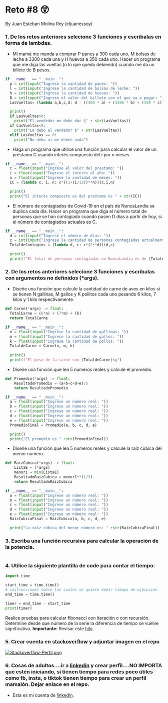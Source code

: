 # Reto #8 😲
By Juan Esteban Molina Rey (eljuanessoy)

### 1. De los retos anteriores selecione 3 funciones y escribalas en forma de lambdas.

+ Mi mamá me manda a comprar P panes a 300 cada uno, M bolsas de leche a 3300 cada una y H huevos a 350 cada uno. Hacer un programa que me diga las vueltas (o lo que quedo debiendo) cuando me da un billete de B pesos.

```python
if __name__ == "__main__":
  p = int(input("Ingrese la cantidad de panes: "))
  l = int(input("Ingrese la cantidad de bolsas de leche: "))
  h = int(input("Ingrese la cantidad de huevos: "))
  B = int(input("Ingrese el valor del billete con el que va a pagar: "))
  LasVueltas= (lambda a,b,c,d: d - ((300 * a) + (3300 * b) + (350 * c)))(p,l,h,B)

  print()
  if LasVueltas>0:
    print("El vendedor me debe dar $" + str(LasVueltas))
  if LasVueltas<0:
    print("Le debo al vendedor $" + str(LasVueltas))
  elif LasVueltas == 0:
    print("No debo ni me deben nada")
```

+ Haga un programa que utilice una función para calcular el valor de un préstamo C usando interés compuesto del i por n meses.

```python
if __name__ == "__main__":
  c = float(input("Ingrese el valor del prestamo: "))
  i = float(input("Ingrese el interés al año: "))
  n = float(input("Ingrese la cantidad de meses: "))
  IC = (lambda c, i, n: c*((1+(i/12))**n))(c,i,n)

  print()
  print("El interés compuesto es del prestamo es " + str(IC))
```

+ El número de contagiados de Covid-19 en el país de NuncaLandia se duplica cada día. Hacer un programa que diga el número total de personas que se han contagiado cuando pasen D días a partir de hoy, si el número de contagiados actuales es C.

```python
if __name__ == "__main__":
  d = int(input("Ingrese el número de días: "))
  c = int(input("Ingrese la cantidad de personas contagiadas actualmente: "))
  TotaldeContagios = (lambda d, c: c*(2**d))(d,c)

  print()
  print(f"El total de personas contagiadas en NuncaLandia es de {TotaldeContagios} personas")
```
### 2. De los retos anteriores selecione 3 funciones y escribalas con argumentos no definidos (*args).

+ Diseñe una función que calcule la cantidad de carne de aves en kilos si se tienen N gallinas, M gallos y K pollitos cada uno pesando 6 kilos, 7 kilos y 1 kilo respectivamente.

```python
def Carne(*args) -> float:
  TotalCarne = (6*n) + (7*m) + (k)
  return TotalCarne

if __name__ == "__main__":
  n = float(input("Ingrese la cantidad de gallinas: "))
  m = float(input("Ingrese la cantidad de gallos: "))
  k = float(input("Ingrese la cantidad de pollos: "))
  TotaldeCarne = Carne(n, m, k)
  
  print()
  print(f"El peso de la carne son {TotaldeCarne}kg")
```

+ Diseñe una función que lea 5 numeros reales y calcule el promedio. 

```python
def Promedio(*args) -> float:
    ResultadoPromedio = (a+b+c+d+e)/5
    return ResultadoPromedio

if __name__ == "__main__":
  a = float(input("Ingrese un número real: "))
  b = float(input("Ingrese un número real: "))
  c = float(input("Ingrese un número real: "))
  d = float(input("Ingrese un número real: "))
  e = float(input("Ingrese un número real: "))
  PromedioFinal = Promedio(a, b, c, d, e)

  print()
  print("El promedio es " +str(PromedioFinal))
```

+ Diseñe una función que lea 5 numeros reales y calcule la raíz cubica del menor numero. 

```python
def RaizCubica(*args) -> float:
    ListaE = [*args]
    menor1 = min(ListaE)
    ResultadoRaizCubica = menor1**(1/3)
    return ResultadoRaizCubica

if __name__ == "__main__":
  a = float(input("Ingrese un número real: "))
  b = float(input("Ingrese un número real: "))
  c = float(input("Ingrese un número real: "))
  d = float(input("Ingrese un número real: "))
  e = float(input("Ingrese un número real: "))
  RaizCubicaFinal = RaizCubica(a, b, c, d, e)

  print("La raíz cúbica del menor número es: " +str(RaizCubicaFinal))
```

### 3. Escriba una función recursiva para calcular la operación de la potencia.



```python

```

### 4. Utilice la siguiente plantilla de code para contar el tiempo:

```python
import time

start_time = time.time()
# instrucciones sobre las cuales se quiere medir tiempo de ejecución
end_time = time.time()

timer = end_time - start_time
print(timer)
```

Realice pruebas para calcular fibonacci con iteración o con recursión. Determine desde que número de la serie la diferencia de tiempo se vuelve significativa.
**Importante:** Revisar este [hilo](https://stackoverflow.com/questions/8220801/how-to-use-timeit-module).


### 5. Crear cuenta en [stackoverflow](https://stackoverflow.com/) y adjuntar imagen en el repo

[![Stackoverflow-Perfil.png](https://i.postimg.cc/PxwdJPnb/Stackoverflow-Perfil.png)](https://postimg.cc/dkwbSQ1D)

### 6. Cosas de adultos....ir a [linkedin](https://www.linkedin.com/) y crear perfil....NO IMPORTA que estén iniciando, si tienen tiempo para redes poco útiles como fb, insta, o tiktok tienen tiempo para crear un perfil mamalón. Dejar enlace en el repo.

+ Esta es mi cuenta de [linkedin](https://www.linkedin.com/in/juan-esteban-molina-rey-48b3bb297/).
